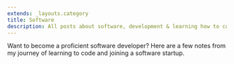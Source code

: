 ```yaml
---
extends: _layouts.category
title: Software
description: All posts about software, development & learning how to code.
---
```


Want to become a proficient software developer? Here are a few notes from my journey of learning to code and joining a software startup.